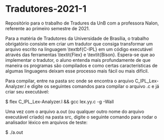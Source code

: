 # Tradutores-2021-1
Repositório para o trabalho de Tradures da UnB com a professora Nalon, referente ao primeiro semestre de 2021.

Para a matéria de Tradutores da Universidade de Brasília, o trabalho obrigatório consiste em criar um tradutor que consiga transformar um arquivo escrito na linguagem \textbf{C-IPL} em um código executável através das ferramentas \textit{Flex} e \textit{Bison}. Espera-se que ao implementar o tradutor, o aluno entenda mais profundamente de que maneira os programas são compilados e como certas características de algumas linguagens deixam esse processo mais fácil ou mais difícil.

Para compilar, entre na pasta src onde se encontra o arquivo C_IPL_Lex-Analyzer.l e digite os seguintes comandos para compilar o arquivo .c e já criar seu executável:

  $ flex C_IPL_Lex-Analyzer.l && gcc lex.yy.c -g -Wall

Uma vez com o arquivo a.out (ou qualquer outro nome do arquivo executável criado) na pasta src, digite o seguinte comando para rodar o analisador léxico em arquivos de teste:

  $ ./a.out <caminho para o arquivo> 
